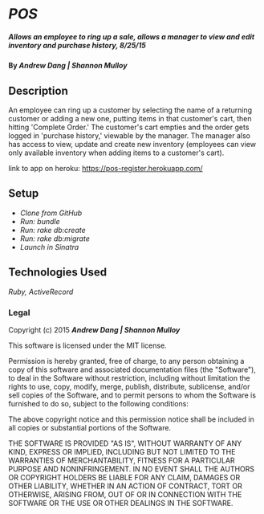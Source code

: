# _POS_

##### _Allows an employee to ring up a sale, allows a manager to view and edit inventory and purchase history, 8/25/15_

#### By _**Andrew Dang | Shannon Mulloy**_

## Description

An employee can ring up a customer by selecting the name of a returning customer or adding a new one, putting items in that customer's cart, then hitting 'Complete Order.' The customer's cart empties and the order gets logged in 'purchase history,' viewable by the manager. The manager also has access to view, update and create new inventory (employees can view only available inventory when adding items to a customer's cart).

link to app on heroku: https://pos-register.herokuapp.com/

## Setup

* _Clone from GitHub_
* _Run: bundle_
* _Run: rake db:create_
* _Run: rake db:migrate_
* _Launch in Sinatra_

## Technologies Used

_Ruby, ActiveRecord_

### Legal

Copyright (c) 2015 **_Andrew Dang | Shannon Mulloy_**

This software is licensed under the MIT license.

Permission is hereby granted, free of charge, to any person obtaining a copy
of this software and associated documentation files (the "Software"), to deal
in the Software without restriction, including without limitation the rights
to use, copy, modify, merge, publish, distribute, sublicense, and/or sell
copies of the Software, and to permit persons to whom the Software is
furnished to do so, subject to the following conditions:

The above copyright notice and this permission notice shall be included in
all copies or substantial portions of the Software.

THE SOFTWARE IS PROVIDED "AS IS", WITHOUT WARRANTY OF ANY KIND, EXPRESS OR
IMPLIED, INCLUDING BUT NOT LIMITED TO THE WARRANTIES OF MERCHANTABILITY,
FITNESS FOR A PARTICULAR PURPOSE AND NONINFRINGEMENT. IN NO EVENT SHALL THE
AUTHORS OR COPYRIGHT HOLDERS BE LIABLE FOR ANY CLAIM, DAMAGES OR OTHER
LIABILITY, WHETHER IN AN ACTION OF CONTRACT, TORT OR OTHERWISE, ARISING FROM,
OUT OF OR IN CONNECTION WITH THE SOFTWARE OR THE USE OR OTHER DEALINGS IN
THE SOFTWARE.
